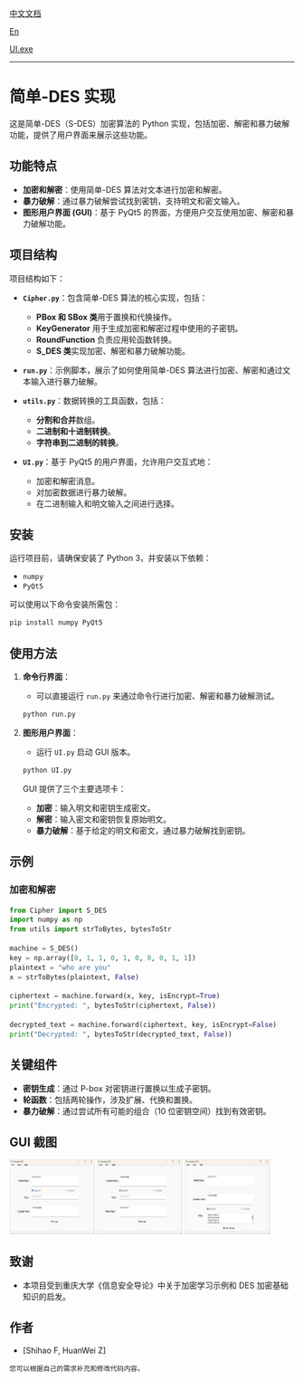  [中文文档](https://markdown.com.cn)

 [En](./README.md)

[UI.exe](https://1drv.ms/f/c/98a24b1640a6d498/Ekz8NXd37N5MkW8OaOi6oZsBrXvcY9o9LQoQxxDAVEgVQw)

---

# 简单-DES 实现

这是简单-DES（S-DES）加密算法的 Python 实现，包括加密、解密和暴力破解功能，提供了用户界面来展示这些功能。

## 功能特点

- **加密和解密**：使用简单-DES 算法对文本进行加密和解密。
- **暴力破解**：通过暴力破解尝试找到密钥，支持明文和密文输入。
- **图形用户界面 (GUI)**：基于 PyQt5 的界面，方便用户交互使用加密、解密和暴力破解功能。

## 项目结构

项目结构如下：

- **`Cipher.py`**：包含简单-DES 算法的核心实现，包括：
  - **PBox 和 SBox 类**用于置换和代换操作。
  - **KeyGenerator** 用于生成加密和解密过程中使用的子密钥。
  - **RoundFunction** 负责应用轮函数转换。
  - **S_DES 类**实现加密、解密和暴力破解功能。

- **`run.py`**：示例脚本，展示了如何使用简单-DES 算法进行加密、解密和通过文本输入进行暴力破解。

- **`utils.py`**：数据转换的工具函数，包括：
  - **分割和合并**数组。
  - **二进制和十进制转换**。
  - **字符串到二进制的转换**。

- **`UI.py`**：基于 PyQt5 的用户界面，允许用户交互式地：
  - 加密和解密消息。
  - 对加密数据进行暴力破解。
  - 在二进制输入和明文输入之间进行选择。

## 安装

运行项目前，请确保安装了 Python 3，并安装以下依赖：

- `numpy`
- `PyQt5`

可以使用以下命令安装所需包：

```sh
pip install numpy PyQt5
```

## 使用方法

1. **命令行界面**：
   - 可以直接运行 `run.py` 来通过命令行进行加密、解密和暴力破解测试。

   ```sh
   python run.py
   ```

2. **图形用户界面**：
   - 运行 `UI.py` 启动 GUI 版本。

   ```sh
   python UI.py
   ```

   GUI 提供了三个主要选项卡：
   - **加密**：输入明文和密钥生成密文。
   - **解密**：输入密文和密钥恢复原始明文。
   - **暴力破解**：基于给定的明文和密文，通过暴力破解找到密钥。

## 示例

### 加密和解密

```python
from Cipher import S_DES
import numpy as np
from utils import strToBytes, bytesToStr

machine = S_DES()
key = np.array([0, 1, 1, 0, 1, 0, 0, 0, 1, 1])
plaintext = "who are you"
x = strToBytes(plaintext, False)

ciphertext = machine.forward(x, key, isEncrypt=True)
print("Encrypted: ", bytesToStr(ciphertext, False))

decrypted_text = machine.forward(ciphertext, key, isEncrypt=False)
print("Decrypted: ", bytesToStr(decrypted_text, False))
```

## 关键组件

- **密钥生成**：通过 P-box 对密钥进行置换以生成子密钥。
- **轮函数**：包括两轮操作，涉及扩展、代换和置换。
- **暴力破解**：通过尝试所有可能的组合（10 位密钥空间）找到有效密钥。

## GUI 截图

<img src="./imgs/Encription.png" width=30%/>

<img src="./imgs/Decription.png" width=30%/>

<img src="./imgs/BruteForce.png" width=30%/>

## 致谢

- 本项目受到重庆大学《信息安全导论》中关于加密学习示例和 DES 加密基础知识的启发。

## 作者

- [Shihao F, HuanWei Z]

```
您可以根据自己的需求补充和修改代码内容。
```